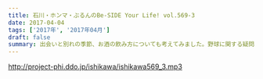 ```yaml
---
title: 石川・ホンマ・ぶるんのBe-SIDE Your Life! vol.569-3
date: 2017-04-04
tags: ['2017年', '2017年04月']
draft: false
summary: 出会いと別れの季節、お酒の飲み方についても考えてみました。野球に関する疑問、お待ちしております！SAITO
---
```


http://project-phi.ddo.jp/ishikawa/ishikawa569_3.mp3

